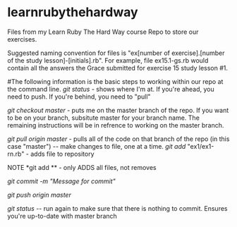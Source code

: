 # learnrubythehardway
Files from my Learn Ruby The Hard Way course Repo to store our exercises.

Suggested naming convention for files is "ex[number of exercise].[number of the study lesson]-[initials].rb". For example, file ex15.1-gs.rb would contain all the answers the Grace submitted for exercise 15 study lesson #1.

#The following information is the basic steps to working within our repo at the command line.
*git status* - shows where I'm at.  If you're ahead, you need to push.  If you're behind, you need to "pull" 

*git checkout master* - puts me on the master branch of the repo. If you want to be on your branch, subsitute master for your branch name. The remaining instructions will be in refrence to working on the master branch.

*git pull origin master* - pulls all of the code on that branch of the repo (in this case "master")
-- make changes to file, one at a time.
*git add* "ex1/ex1-rn.rb" - adds file to repository

NOTE *git add ** - only ADDS all files, not removes

*git commit -m "Message for commit"*

*git push origin master*

*git status* -- run again to make sure that there is nothing to commit.  Ensures you're up-to-date with master branch

